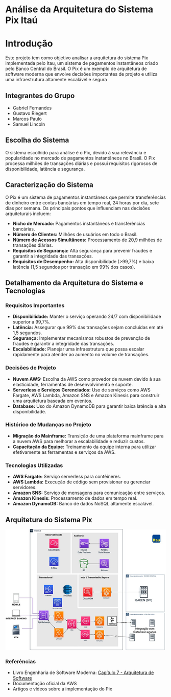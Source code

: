 # Análise da Arquitetura do Sistema Pix Itaú

# Introdução
  
Este projeto tem como objetivo analisar a arquitetura do sistema Pix implementada pelo Itau, um sistema de pagamentos instantâneos criado pelo Banco Central do Brasil. O Pix é um exemplo de arquitetura de software moderna que envolve decisões importantes de projeto e utiliza uma infraestrutura altamente escalável e segura

## Integrantes do Grupo

- Gabriel Fernandes
- Gustavo Riegert
- Marcos Paulo
- Samuel Lincoln

## Escolha do Sistema

O sistema escolhido para análise é o Pix, devido à sua relevância e popularidade no mercado de pagamentos instantâneos no Brasil. O Pix processa milhões de transações diárias e possui requisitos rigorosos de disponibilidade, latência e segurança.

## Caracterização do Sistema

O Pix é um sistema de pagamentos instantâneos que permite transferências de dinheiro entre contas bancárias em tempo real, 24 horas por dia, sete dias por semana. Os principais pontos que influenciam nas decisões arquiteturais incluem:

- **Nicho de Mercado:** Pagamentos instantâneos e transferências bancárias.
- **Número de Clientes:** Milhões de usuários em todo o Brasil.
- **Número de Acessos Simultâneos:** Processamento de 20,9 milhões de transações diárias.
- **Requisitos de Segurança:** Alta segurança para prevenir fraudes e garantir a integridade das transações.
- **Requisitos de Desempenho:** Alta disponibilidade (>99,7%) e baixa latência (1,5 segundos por transação em 99% dos casos).

## Detalhamento da Arquitetura do Sistema e Tecnologias

### Requisitos Importantes

- **Disponibilidade:** Manter o serviço operando 24/7 com disponibilidade superior a 99,7%.
- **Latência:** Assegurar que 99% das transações sejam concluídas em até 1,5 segundos.
- **Segurança:** Implementar mecanismos robustos de prevenção de fraudes e garantir a integridade das transações.
- **Escalabilidade:** Planejar uma infraestrutura que possa escalar rapidamente para atender ao aumento no volume de transações.

### Decisões de Projeto

- **Nuvem AWS:** Escolha da AWS como provedor de nuvem devido à sua elasticidade, ferramentas de desenvolvimento e suporte.
- **Serverless e Serviços Gerenciados:** Uso de serviços como AWS Fargate, AWS Lambda, Amazon SNS e Amazon Kinesis para construir uma arquitetura baseada em eventos.
- **Database:** Uso do Amazon DynamoDB para garantir baixa latência e alta disponibilidade.

### Histórico de Mudanças no Projeto

- **Migração do Mainframe:** Transição de uma plataforma mainframe para a nuvem AWS para melhorar a escalabilidade e reduzir custos.
- **Capacitação da Equipe:** Treinamento da equipe interna para utilizar efetivamente as ferramentas e serviços da AWS.

### Tecnologias Utilizadas

- **AWS Fargate:** Serviço serverless para contêineres.
- **AWS Lambda:** Execução de código sem provisionar ou gerenciar servidores.
- **Amazon SNS:** Serviço de mensagens para comunicação entre serviços.
- **Amazon Kinesis:** Processamento de dados em tempo real.
- **Amazon DynamoDB:** Banco de dados NoSQL altamente escalável.

## Arquitetura do Sistema Pix

![Arquitetura do Sistema Pix](arqPix.jpg)

### Referências

- Livro Engenharia de Software Moderna: [Capítulo 7 - Arquitetura de Software](https://engsoftmoderna.info/cap7.html#introdu%C3%A7%C3%A3o)
- Documentação oficial da AWS
- Artigos e vídeos sobre a implementação do Pix
